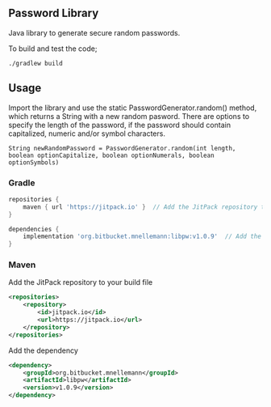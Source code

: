 Password Library
-----------------------------------

Java library to generate secure random passwords.


To build and test the code;

    ./gradlew build


## Usage

Import the library and use the static PasswordGenerator.random() method, which returns a String with a new random pasword. There are options to specify the length of the password, if the password should contain capitalized, numeric and/or symbol characters.

    String newRandomPassword = PasswordGenerator.random(int length, boolean optionCapitalize, boolean optionNumerals, boolean optionSymbols)


### Gradle

```groovy
repositories {
    maven { url 'https://jitpack.io' }  // Add the JitPack repository to your build file
}

dependencies {
    implementation 'org.bitbucket.mnellemann:libpw:v1.0.9'  // Add the dependency
}
```

### Maven

Add the JitPack repository to your build file

```xml
<repositories>
    <repository>
        <id>jitpack.io</id>
        <url>https://jitpack.io</url>
    </repository>
</repositories>
```


Add the dependency

```xml
<dependency>
    <groupId>org.bitbucket.mnellemann</groupId>
    <artifactId>libpw</artifactId>
    <version>v1.0.9</version>
</dependency>
```
